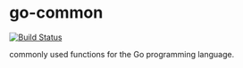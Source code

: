 # go-common

[![Build Status](https://travis-ci.org/EvanXzj/go-common.svg?branch=master)](https://travis-ci.org/EvanXzj/go-common)

commonly used functions for the Go programming language.
